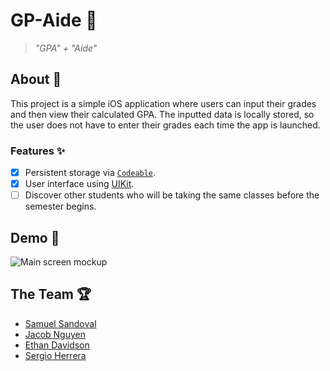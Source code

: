 # GP-Aide 🧮

> _"GPA" + "Aide"_

## About 💬

This project is a simple iOS application where users can input their grades and then view their calculated GPA.
The inputted data is locally stored, so the user does not have to enter their grades each time the app is launched.

### Features ✨

- [x] Persistent storage via [`Codeable`](https://developer.apple.com/documentation/swift/codable).
- [x] User interface using [UIKit](https://developer.apple.com/documentation/uikit).
- [ ] Discover other students who will be taking the same classes before the semester begins.

## Demo 🙈

![Main screen mockup](![image](https://user-images.githubusercontent.com/40745961/115745784-9ce29580-a348-11eb-9d61-395907bdeb55.png))

## The Team 🏆

- [Samuel Sandoval](https://github.com/samuelsandoval1)
- [Jacob Nguyen](https://github.com/barrotbake)
- [Ethan Davidson](https://github.com/EthanThatOneKid)
- [Sergio Herrera](https://github.com/Herrera741)
